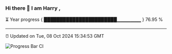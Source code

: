 ### Hi there 👋 I am Harry , 

⏳ Year progress { ███████████████████████▁▁▁▁▁▁▁ } 76.95 %

---

⏰ Updated on Tue, 08 Oct 2024 15:34:53 GMT

![Progress Bar CI](https://github.com/duykhang68/duykhang68/workflows/Progress%20Bar%20CI/badge.svg)
